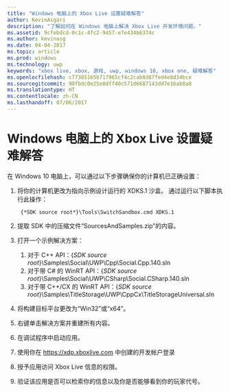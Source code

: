 ```yaml
---
title: "Windows 电脑上的 Xbox Live 设置疑难解答"
author: KevinAsgari
description: "了解如何在 Windows 电脑上解决 Xbox Live 开发环境问题。"
ms.assetid: 9cfebdcd-0c1c-4fc2-9457-e7e434b6374c
ms.author: kevinasg
ms.date: 04-04-2017
ms.topic: article
ms.prod: windows
ms.technology: uwp
keywords: "xbox live, xbox, 游戏, uwp, windows 10, xbox one, 疑难解答"
ms.openlocfilehash: c77385165b717965cf4c2cab8d87fed4e8d34bce
ms.sourcegitcommit: 90fbdc0e25e0dff40c571d6687143dd7e16ab8a8
ms.translationtype: HT
ms.contentlocale: zh-CN
ms.lasthandoff: 07/06/2017
---
```

# <a name="troubleshooting-xbox-live-setup-on-windows-pc"></a>Windows 电脑上的 Xbox Live 设置疑难解答

在 Windows 10 电脑上，可以通过以下步骤确保你的计算机已正确设置：

1. 将你的计算机更改为指向示例设计运行的 XDKS.1 沙盒。  通过运行以下脚本执行此操作：

        {*SDK source root*}\Tools\SwitchSandbox.cmd XDKS.1

1. 提取 SDK 中的压缩文件“SourcesAndSamples.zip”的内容。
1. 打开一个示例解决方案：
    1. 对于 C++ API：{*SDK source root*}\Samples\Social\UWP\Cpp\Social.Cpp.140.sln
    1. 对于带 C# 的 WinRT API：{*SDK source root*}\Samples\Social\UWP\CSharp\Social.CSharp.140.sln
    1. 对于带 C++/CX 的 WinRT API：{*SDK source root*}\Samples\TitleStorage\UWP\CppCx\TitleStorageUniversal.sln
1. 将构建目标平台更改为“Win32”或“x64”。
1. 右键单击解决方案并重建所有内容。
1. 在调试程序中启动应用。
1. 使用你在 https://xdp.xboxlive.com 中创建的开发帐户登录
1. 授予应用访问 Xbox Live 信息的权限。
1. 验证该应用是否可以检索你的信息以及你是否能够看到你的玩家代号。
